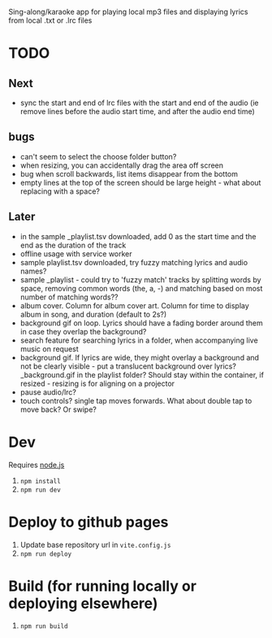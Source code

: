 Sing-along/karaoke app for playing local mp3 files and displaying lyrics from local .txt or .lrc files

# TODO

## Next
- sync the start and end of lrc files with the start and end of the audio (ie remove lines before the audio start time, and after the audio end time)

## bugs
- can't seem to select the choose folder button?
- when resizing, you can accidentally drag the area off screen
- bug when scroll backwards, list items disappear from the bottom
- empty lines at the top of the screen should be large height - what about replacing with a space?

## Later
- in the sample _playlist.tsv downloaded, add 0 as the start time and the end as the duration of the track
- offline usage with service worker
- sample playlist.tsv downloaded, try fuzzy matching lyrics and audio names?
- sample _playlist - could try to 'fuzzy match' tracks by splitting words by space, removing common words (the, a, -) and matching based on most number of matching words??
- album cover. Column for album cover art. Column for time to display album in song, and duration (default to 2s?)
- background gif on loop. Lyrics should have a fading border around them in case they overlap the background?
- search feature for searching lyrics in a folder, when accompanying live music on request
- background gif. If lyrics are wide, they might overlay a background and not be clearly visible - put a translucent background over lyrics? _background.gif in the playlist folder? Should stay within the container, if resized - resizing is for aligning on a projector
- pause audio/lrc?
- touch controls? single tap moves forwards. What about double tap to move back? Or swipe?

# Dev

Requires [node.js](https://nodejs.org)

1. `npm install`
1. `npm run dev` 

# Deploy to github pages

1. Update base repository url in `vite.config.js`
1. `npm run deploy`

# Build (for running locally or deploying elsewhere)

1. `npm run build`
